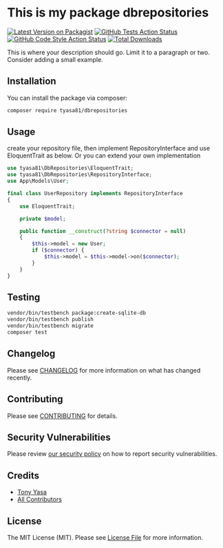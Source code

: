 # This is my package dbrepositories

[![Latest Version on Packagist](https://img.shields.io/packagist/v/tyasa81/dbrepositories.svg?style=flat-square)](https://packagist.org/packages/tyasa81/dbrepositories)
[![GitHub Tests Action Status](https://img.shields.io/github/actions/workflow/status/tyasa81/dbrepositories/run-tests.yml?branch=main&label=tests&style=flat-square)](https://github.com/tyasa81/dbrepositories/actions?query=workflow%3Arun-tests+branch%3Amain)
[![GitHub Code Style Action Status](https://img.shields.io/github/actions/workflow/status/tyasa81/dbrepositories/fix-php-code-style-issues.yml?branch=main&label=code%20style&style=flat-square)](https://github.com/tyasa81/dbrepositories/actions?query=workflow%3A"Fix+PHP+code+style+issues"+branch%3Amain)
[![Total Downloads](https://img.shields.io/packagist/dt/tyasa81/dbrepositories.svg?style=flat-square)](https://packagist.org/packages/tyasa81/dbrepositories)

This is where your description should go. Limit it to a paragraph or two. Consider adding a small example.

## Installation

You can install the package via composer:

```bash
composer require tyasa81/dbrepositories
```

## Usage

create your repository file, then implement RepositoryInterface and use EloquentTrait as below. Or you can extend your own implementation

```php
use tyasa81\DbRepositories\EloquentTrait;
use tyasa81\DbRepositories\RepositoryInterface;
use App\Models\User;

final class UserRepository implements RepositoryInterface
{
    use EloquentTrait;

    private $model;

    public function __construct(?string $connector = null)
    {
        $this->model = new User;
        if ($connector) {
            $this->model = $this->model->on($connector);
        }
    }
}
```

## Testing

```bash
vendor/bin/testbench package:create-sqlite-db
vendor/bin/testbench publish
vendor/bin/testbench migrate
composer test
```

## Changelog

Please see [CHANGELOG](CHANGELOG.md) for more information on what has changed recently.

## Contributing

Please see [CONTRIBUTING](CONTRIBUTING.md) for details.

## Security Vulnerabilities

Please review [our security policy](../../security/policy) on how to report security vulnerabilities.

## Credits

- [Tony Yasa](https://github.com/tyasa81)
- [All Contributors](../../contributors)

## License

The MIT License (MIT). Please see [License File](LICENSE.md) for more information.
